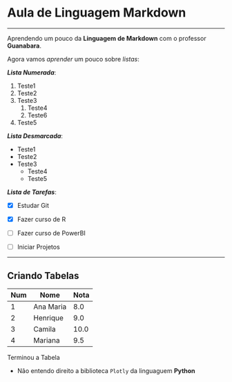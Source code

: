 # Aula de Linguagem Markdown
*** 

Aprendendo um pouco da **Linguagem de Markdown** com o professor __Guanabara__.

Agora vamos *aprender* um pouco sobre _listas_: 

_**Lista Numerada**_:

1. Teste1
1. Teste2
1. Teste3 
   1. Teste4
   1. Teste6
1. Teste5

_**Lista Desmarcada**_:

* Teste1
* Teste2
* Teste3
   * Teste4
   * Teste5
  
_**Lista de Tarefas**_:

- [x] Estudar Git

- [x] Fazer curso de R

- [ ] Fazer curso de PowerBI

- [ ] Iniciar Projetos


------------------------------------------------------------------
## Criando Tabelas 

Num | Nome | Nota
--- | --- | --- 
1 | Ana Maria | 8.0
2 | Henrique | 9.0
3 | Camila | 10.0
4 | Mariana | 9.5

Terminou a Tabela

- Não entendo direito a biblioteca `Plotly` da linguaguem **Python**  
















